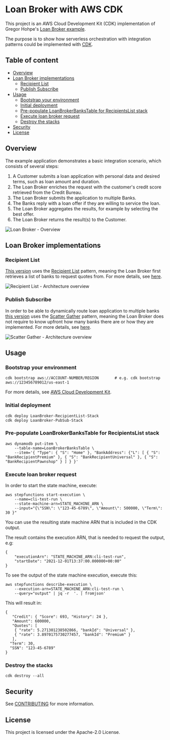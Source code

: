 # Loan Broker with AWS CDK

This project is an AWS Cloud Development Kit (CDK) implementation of Gregor Hohpe's [Loan Broker example](https://www.enterpriseintegrationpatterns.com/ramblings/loanbroker_stepfunctions.html).

The purpose is to show how serverless orchestration with integration patterns could be implemented with [CDK](https://aws.amazon.com/cdk).

## Table of content
- [Overview](#overview)
- [Loan Broker implementations](#loan-broker-implementations)
  * [Recipient List](#recipient-list)
  * [Publish Subscribe](#publish-subscribe)
- [Usage](#usage)
  * [Bootstrap your environment](#bootstrap-your-environment)
  * [Initial deployment](#initial-deployment)
  * [Pre-populate LoanBrokerBanksTable for RecipientsList stack](#pre-populate-loanbrokerbankstable-for-recipientslist-stack)
  * [Execute loan broker request](#execute-loan-broker-request)
  * [Destroy the stacks](#destroy-the-stacks)
- [Security](#security)
- [License](#license)

## Overview

The example application demonstrates a basic integration scenario, which consists of several steps:
1. A Customer submits a loan application with personal data and desired terms, such as loan amount and duration.
2. The Loan Broker enriches the request with the customer's credit score retrieved from the Credit Bureau.
3. The Loan Broker submits the application to multiple Banks.
4. The Banks reply with a loan offer if they are willing to service the loan.
5. The Loan Broker aggregates the results, for example by selecting the best offer.
6. The Loan Broker returns the result(s) to the Customer.

![Loan Broker - Overview](https://www.enterpriseintegrationpatterns.com/img/ConsumerLoanBroker.gif)


## Loan Broker implementations
### Recipient List

[This version](lib/LoanBroker-RecipientList-stack.ts) uses the [Recipient List](https://www.enterpriseintegrationpatterns.com/patterns/messaging/RecipientList.html) pattern, meaning the Loan Broker first retrieves a list of banks to request quotes from.
For more details, see [here](https://www.enterpriseintegrationpatterns.com/ramblings/loanbroker_stepfunctions.html).

![Recipient List - Architecture overview](https://www.enterpriseintegrationpatterns.com/img/step-function-recipient-list.png)

### Publish Subscribe
In order to be able to dynamically route loan application to multiple banks [this version](lib/LoanBroker-PubSub-stack.ts) uses the [Scatter Gather](https://www.enterpriseintegrationpatterns.com/patterns/messaging/RecipientList.html) pattern, meaning the Loan Broker does not require to know upfront how many banks there are or how they are implemented.
For more details, see [here](https://www.enterpriseintegrationpatterns.com/ramblings/loanbroker_stepfunctions_pubsub.html).

![Scatter Gather - Architecture overview](https://www.enterpriseintegrationpatterns.com/img/step-function-pub-sub-summary.png)


## Usage
### Bootstrap your environment
```
cdk bootstrap aws://ACCOUNT-NUMBER/REGION       # e.g. cdk bootstrap aws://123456789012/us-east-1
```

For more details, see [AWS Cloud Development Kit](https://docs.aws.amazon.com/cdk/latest/guide/bootstrapping.html).

### Initial deployment
```
cdk deploy LoanBroker-RecipientList-Stack
cdk deploy LoanBroker-PubSub-Stack
```

### Pre-populate LoanBrokerBanksTable for RecipientsList stack
```
aws dynamodb put-item \
    --table-name=LoanBrokerBanksTable \
    --item='{ "Type": { "S": "Home" }, "BankAddress": {"L": [ { "S": "BankRecipientPremium" }, { "S": "BankRecipientUniversal" }, { "S": "BankRecipientPawnshop" } ] } }'
```

### Execute loan broker request

In order to start the state machine, execute:
```
aws stepfunctions start-execution \
    --name=cli-test-run \
    --state-machine-arn=STATE_MACHINE_ARN \
    --input="{\"SSN\": \"123-45-6789\", \"Amount\": 500000, \"Term\": 30 }"
```

You can use the resulting state machine ARN that is included in the CDK output.

The result contains the execution ARN, that is needed to request the output, e.g:
```
{
    "executionArn": "STATE_MACHINE_ARN:cli-test-run",
    "startDate": "2021-12-01T13:37:00.000000+00:00"
}
```

To see the output of the state machine execution, execute this:
```
aws stepfunctions describe-execution \
    --execution-arn=STATE_MACHINE_ARN:cli-test-run \
    --query="output" | jq -r  '. | fromjson'
```

This will result in:
```
{
   "Credit": { "Score": 693, "History": 24 },
   "Amount": 600000,
   "Quotes": [
    { "rate": 5.271301238502866, "bankId": "Universal" },
    { "rate": 3.8970175730277457, "bankId": "Premium" }
   ],
  "Term": 30,
  "SSN": "123-45-6789"
}
```




### Destroy the stacks
```
cdk destroy --all
```


## Security

See [CONTRIBUTING](CONTRIBUTING.md#security-issue-notifications) for more information.

## License

This project is licensed under the Apache-2.0 License.

